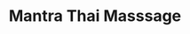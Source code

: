 ---
title: "Mantra Thai Masssage"
url: /freiburg-im-breisgau/mantra-thai-masssage/
shop: Massage
---